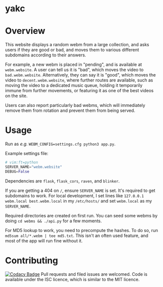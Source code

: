 # yakc

# Overview

This website displays a random webm from a large collection, and asks
users if they are good or bad, and moves them to various different
subdomains according to their answers.

For example, a new webm is placed in "pending", and is available at `webm.website`. A user can tell us it is "bad", which moves the video to `bad.webm.website`. Alternatively, they can say it is "good", which
moves the video to `decent.webm.website`, where further routes are available,
such as moving the video to a dedicated music queue, holding it temporarily
immune from further movements, or featuring it as one of the best videos on the
site.

Users can also report particularly bad webms, which will immediately
remove them from rotation and prevent them from being served.


# Usage
Run as *e.g.* `WEBM_CONFIG=settings.cfg python3 app.py`.

Example settings file:
```python
# vim:ft=python
SERVER_NAME="webm.website"
DEBUG=False
```

Dependencies are `flask`, `flask_cors`, `raven`, and `blinker`.

If you are getting a 404 on `/`, ensure `SERVER_NAME` is set.
It's required to get subdomains to work. For local development,
I set lines like `127.0.0.1 webm.local best.webm.local` in my `/etc/hosts/`
and set `webm.local` as my `SERVER_NAME`.

Required directories are created on first run.
You can seed some webms by doing `cd webms && ./api.py` for a few moments.

For MD5 lookup to work, you need to precompute the hashes.
To do so, run `md5sum all/*.webm | tee md5.txt`. This isn't an often
used feature, and most of the app will run fine without it.

# Contributing
[![Codacy Badge](https://api.codacy.com/project/badge/Grade/609f8fbe1f6944c097f9fbb9eec852ac)](https://www.codacy.com/app/douglas/yakc?utm_source=github.com&utm_medium=referral&utm_content=zuzak/yakc&utm_campaign=badger)
Pull requests and filed issues are welcomed.
Code is available under the ISC licence, which is similar to the MIT licence.
